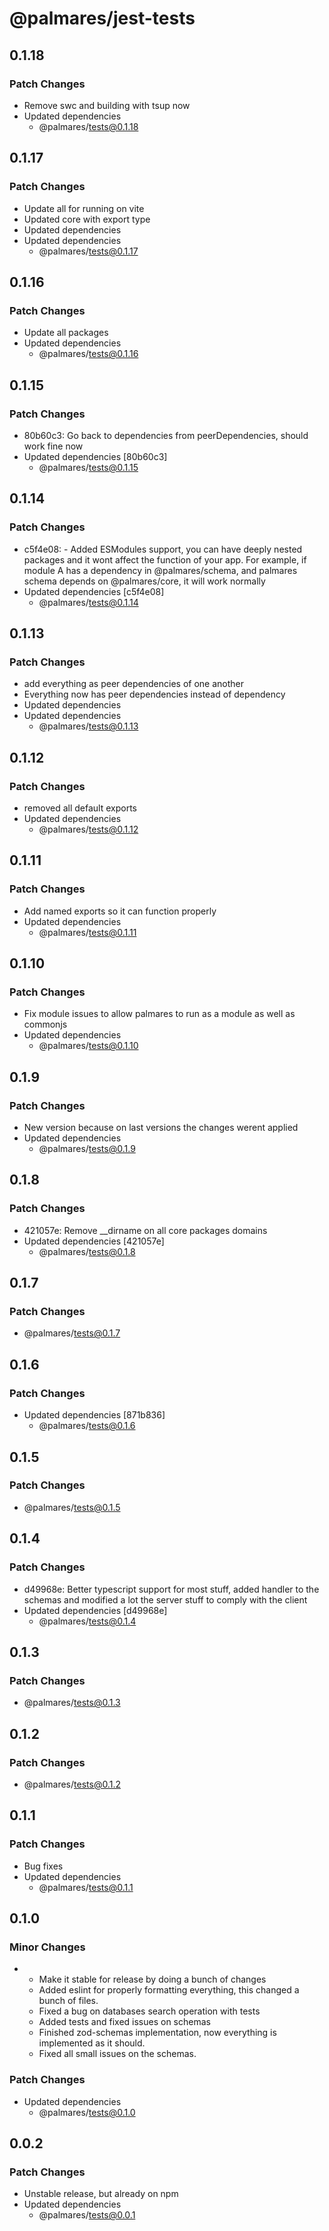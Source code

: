 # @palmares/jest-tests

## 0.1.18

### Patch Changes

- Remove swc and building with tsup now
- Updated dependencies
  - @palmares/tests@0.1.18

## 0.1.17

### Patch Changes

- Update all for running on vite
- Updated core with export type
- Updated dependencies
- Updated dependencies
  - @palmares/tests@0.1.17

## 0.1.16

### Patch Changes

- Update all packages
- Updated dependencies
  - @palmares/tests@0.1.16

## 0.1.15

### Patch Changes

- 80b60c3: Go back to dependencies from peerDependencies, should work fine now
- Updated dependencies [80b60c3]
  - @palmares/tests@0.1.15

## 0.1.14

### Patch Changes

- c5f4e08: - Added ESModules support, you can have deeply nested packages and it wont affect the function of your app. For example, if module A has a dependency in @palmares/schema, and palmares schema depends on @palmares/core, it will work normally
- Updated dependencies [c5f4e08]
  - @palmares/tests@0.1.14

## 0.1.13

### Patch Changes

- add everything as peer dependencies of one another
- Everything now has peer dependencies instead of dependency
- Updated dependencies
- Updated dependencies
  - @palmares/tests@0.1.13

## 0.1.12

### Patch Changes

- removed all default exports
- Updated dependencies
  - @palmares/tests@0.1.12

## 0.1.11

### Patch Changes

- Add named exports so it can function properly
- Updated dependencies
  - @palmares/tests@0.1.11

## 0.1.10

### Patch Changes

- Fix module issues to allow palmares to run as a module as well as commonjs
- Updated dependencies
  - @palmares/tests@0.1.10

## 0.1.9

### Patch Changes

- New version because on last versions the changes werent applied
- Updated dependencies
  - @palmares/tests@0.1.9

## 0.1.8

### Patch Changes

- 421057e: Remove \_\_dirname on all core packages domains
- Updated dependencies [421057e]
  - @palmares/tests@0.1.8

## 0.1.7

### Patch Changes

- @palmares/tests@0.1.7

## 0.1.6

### Patch Changes

- Updated dependencies [871b836]
  - @palmares/tests@0.1.6

## 0.1.5

### Patch Changes

- @palmares/tests@0.1.5

## 0.1.4

### Patch Changes

- d49968e: Better typescript support for most stuff, added handler to the schemas and modified a lot the server stuff to comply with the client
- Updated dependencies [d49968e]
  - @palmares/tests@0.1.4

## 0.1.3

### Patch Changes

- @palmares/tests@0.1.3

## 0.1.2

### Patch Changes

- @palmares/tests@0.1.2

## 0.1.1

### Patch Changes

- Bug fixes
- Updated dependencies
  - @palmares/tests@0.1.1

## 0.1.0

### Minor Changes

- - Make it stable for release by doing a bunch of changes
  - Added eslint for properly formatting everything, this changed a bunch of files.
  - Fixed a bug on databases search operation with tests
  - Added tests and fixed issues on schemas
  - Finished zod-schemas implementation, now everything is implemented as it should.
  - Fixed all small issues on the schemas.

### Patch Changes

- Updated dependencies
  - @palmares/tests@0.1.0

## 0.0.2

### Patch Changes

- Unstable release, but already on npm
- Updated dependencies
  - @palmares/tests@0.0.1
